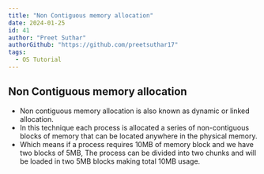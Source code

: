 ```yaml
---
title: "Non Contiguous memory allocation"
date: 2024-01-25
id: 41
author: "Preet Suthar"
authorGithub: "https://github.com/preetsuthar17"
tags:
  - OS Tutorial
---
```


## Non Contiguous memory allocation

- Non contiguous memory allocation is also known as dynamic or linked allocation.
- In this technique each process is allocated a series of non-contiguous blocks of memory that can be located anywhere in the physical memory.
- Which means if a process requires 10MB of memory block and we have two blocks of 5MB, The process can be divided into two chunks and will be loaded in two 5MB blocks making total 10MB usage.
